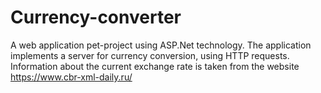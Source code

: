 # Currency-converter

A web application pet-project using ASP.Net technology.
The application implements a server for currency conversion, using HTTP requests.
Information about the current exchange rate is taken from the website https://www.cbr-xml-daily.ru/
